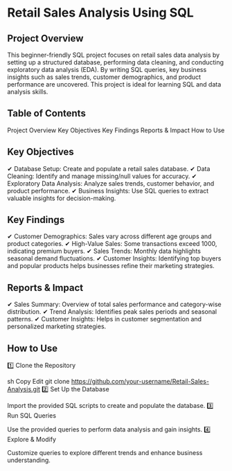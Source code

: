 # Retail Sales Analysis Using SQL
## Project Overview
This beginner-friendly SQL project focuses on retail sales data analysis by setting up a structured database, performing data cleaning, and conducting exploratory data analysis (EDA). By writing SQL queries, key business insights such as sales trends, customer demographics, and product performance are uncovered. This project is ideal for learning SQL and data analysis skills.

## Table of Contents
Project Overview
Key Objectives
Key Findings
Reports & Impact
How to Use

## Key Objectives
✔ Database Setup: Create and populate a retail sales database.
✔ Data Cleaning: Identify and manage missing/null values for accuracy.
✔ Exploratory Data Analysis: Analyze sales trends, customer behavior, and product performance.
✔ Business Insights: Use SQL queries to extract valuable insights for decision-making.

## Key Findings
✔ Customer Demographics: Sales vary across different age groups and product categories.
✔ High-Value Sales: Some transactions exceed 1000, indicating premium buyers.
✔ Sales Trends: Monthly data highlights seasonal demand fluctuations.
✔ Customer Insights: Identifying top buyers and popular products helps businesses refine their marketing strategies.

## Reports & Impact
✔ Sales Summary: Overview of total sales performance and category-wise distribution.
✔ Trend Analysis: Identifies peak sales periods and seasonal patterns.
✔ Customer Insights: Helps in customer segmentation and personalized marketing strategies.

## How to Use
1️⃣ Clone the Repository

sh
Copy
Edit
git clone https://github.com/your-username/Retail-Sales-Analysis.git
2️⃣ Set Up the Database

Import the provided SQL scripts to create and populate the database.
3️⃣ Run SQL Queries

Use the provided queries to perform data analysis and gain insights.
4️⃣ Explore & Modify

Customize queries to explore different trends and enhance business understanding.
